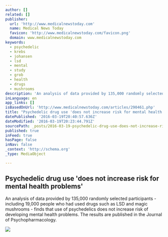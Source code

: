 ```yaml
---
author: []
related: []
publisher:
  url: 'http://www.medicalnewstoday.com'
  name: Medical News Today
  favicon: 'http://www.medicalnewstoday.com/favicon.png'
  domain: www.medicalnewstoday.com
keywords:
  - psychedelic
  - krebs
  - johansen
  - lsd
  - mental
  - study
  - grob
  - health
  - drugs
  - mushrooms
description: 'An analysis of data provided by 135,000 randomly selected participants - including 19,000 people who had used drugs such as LSD and magic mushrooms - finds that use of psychedelics does not increase risk of developing mental health problems. The results are published in the Journal of Psychopharmacology.'
inLanguage: en
app_links: []
isBasedOnUrl: 'http://www.medicalnewstoday.com/articles/290461.php'
title: "Psychedelic drug use 'does not increase risk for mental health problems'"
datePublished: '2016-03-19T20:40:57.636Z'
dateModified: '2016-03-19T20:23:44.791Z'
sourcePath: _posts/2016-03-19-psychedelic-drug-use-does-not-increase-risk-for-mental-heal.md
published: true
inFeed: true
hasPage: false
inNav: false
_context: 'http://schema.org'
_type: MediaObject

---
```

<article style=""><h1>Psychedelic drug use 'does not increase risk for mental health problems'</h1><p>An analysis of data provided by 135,000 randomly selected participants - including 19,000 people who had used drugs such as LSD and magic mushrooms - finds that use of psychedelics does not increase risk of developing mental health problems. The results are published in the Journal of Psychopharmacology.</p><img src="http://www.medicalnewstoday.com/content/images/articles/290/290461/illustration-of-mushrooms-growing-out-of-a-brain.jpg" /></article>